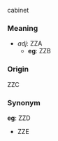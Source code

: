 cabinet
### Meaning
+ _adj_: ZZA
	+ __eg__: ZZB

### Origin

ZZC

### Synonym

__eg__: ZZD

+ ZZE



